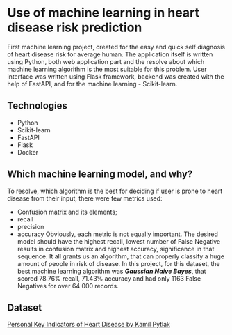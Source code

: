 # Use of machine learning in heart disease risk prediction
First machine learning project, created for the easy and quick self diagnosis of heart disease risk for average human. The application itself is written using Python, both web application part and the resolve about which machine learning algorithm is the most suitable for this problem. User interface was written using Flask framework, backend was created with the help of FastAPI, and for the machine learning - Scikit-learn.

## Technologies
* Python
* Scikit-learn
* FastAPI
* Flask
* Docker

## Which machine learning model, and why?
To resolve, which algorithm is the best for deciding if user is prone to heart disease from their input, there were few metrics used:
* Confusion matrix and its elements;
* recall
* precision
* accuracy
Obviously, each metric is not equally important. The desired model should have the highest recall, lowest number of False Negative results in confusion matrix and highest accuracy, significance in that sequence. It all grants us an algorithm, that can properly classify a huge amount of people in risk of disease.
In this project, for this dataset, the best machine learning algorithm was ***Gaussian Naive Bayes***, that scored 78.76% recall, 71.43% accuracy and had only 1163 False Negatives for over 64 000 records.

## Dataset
[Personal Key Indicators of Heart Disease by Kamil Pytlak](https://www.kaggle.com/datasets/kamilpytlak/personal-key-indicators-of-heart-disease)
